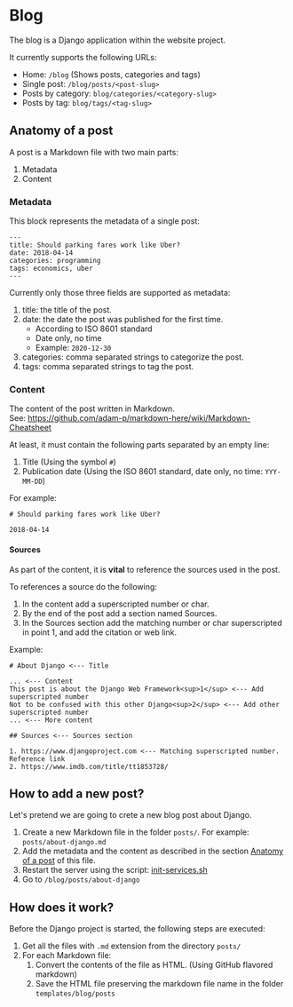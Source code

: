 # Blog

The blog is a Django application within the website project.

It currently supports the following URLs:

* Home: `/blog` (Shows posts, categories and tags)
* Single post: `/blog/posts/<post-slug>`
* Posts by category: `blog/categories/<category-slug>`
* Posts by tag: `blog/tags/<tag-slug>`

## Anatomy of a post

A post is a Markdown file with two main parts:

1. Metadata
1. Content

### Metadata

This block represents the metadata of a single post:
```
---
title: Should parking fares work like Uber?
date: 2018-04-14
categories: programming
tags: economics, uber
---
```

Currently only those three fields are supported as metadata:
1. title: the title of the post.
1. date: the date the post was published for the first time.
    * According to ISO 8601 standard
    * Date only, no time
    * Example: `2020-12-30`
1. categories: comma separated strings to categorize the post.
1. tags: comma separated strings to tag the post.

### Content

The content of the post written in Markdown.<br>
See: https://github.com/adam-p/markdown-here/wiki/Markdown-Cheatsheet

At least, it must contain the following parts separated by an empty line:

1. Title (Using the symbol `#`)
2. Publication date (Using the ISO 8601 standard, date only, no time: `YYY-MM-DD`)

For example:

```
# Should parking fares work like Uber?

2018-04-14
```

#### Sources

As part of the content, it is **vital** to reference the sources used in the post.

To references a source do the following:

1. In the content add a superscripted number or char.
1. By the end of the post add a section named Sources.
1. In the Sources section add the matching number or char superscripted in point 1, and add the citation or web link.

Example:

```
# About Django <--- Title

... <--- Content
This post is about the Django Web Framework<sup>1</sup> <--- Add superscripted number
Not to be confused with this other Django<sup>2</sup> <--- Add other superscripted number
... <--- More content

## Sources <--- Sources section

1. https://www.djangoproject.com <--- Matching superscripted number. Reference link
2. https://www.imdb.com/title/tt1853728/
```

## How to add a new post?

Let's pretend we are going to crete a new blog post about Django.

1. Create a new Markdown file in the folder `posts/`. For example: `posts/about-django.md`
1. Add the metadata and the content as described in the section [Anatomy of a post](#anatomy-of-a-post) of this file.
1. Restart the server using the script: [init-services.sh](../docker/init-services.sh)
1. Go to `/blog/posts/about-django`

## How does it work?

Before the Django project is started, the following steps are executed:

1. Get all the files with `.md` extension from the directory `posts/`
1. For each Markdown file:
    1. Convert the contents of the file as HTML. (Using GitHub flavored markdown)
    1. Save the HTML file preserving the markdown file name in the folder `templates/blog/posts`
